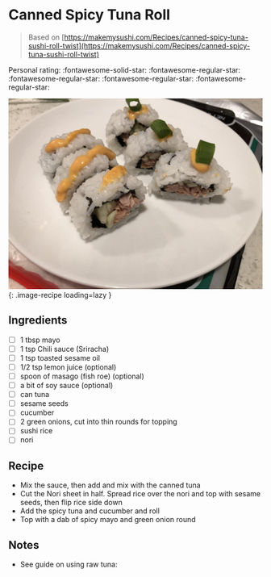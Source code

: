 # Canned Spicy Tuna Roll

> Based on [https://makemysushi.com/Recipes/canned-spicy-tuna-sushi-roll-twist](https://makemysushi.com/Recipes/canned-spicy-tuna-sushi-roll-twist)

<!-- {cts} rating=1; (User can specify rating on scale of 1-5) -->

Personal rating: :fontawesome-solid-star: :fontawesome-regular-star: :fontawesome-regular-star: :fontawesome-regular-star: :fontawesome-regular-star:

<!-- {cte} -->

<!-- {cts} name_image=canned_spicy_tuna_roll.jpg; (User can specify image name) -->

![canned_spicy_tuna_roll.jpg](./canned_spicy_tuna_roll.jpg){: .image-recipe loading=lazy }

<!-- {cte} -->

## Ingredients

- [ ] 1 tbsp mayo
- [ ] 1 tsp Chili sauce (Sriracha)
- [ ] 1 tsp toasted sesame oil
- [ ] 1/2 tsp lemon juice (optional)
- [ ] spoon of masago (fish roe) (optional)
- [ ] a bit of soy sauce (optional)
- [ ] can tuna
- [ ] sesame seeds
- [ ] cucumber
- [ ] 2 green onions, cut into thin rounds for topping
- [ ] sushi rice
- [ ] nori

## Recipe

- Mix the sauce, then add and mix with the canned tuna
- Cut the Nori sheet in half. Spread rice over the nori and top with sesame seeds, then flip rice side down
- Add the spicy tuna and cucumber and roll
- Top with a dab of spicy mayo and green onion round

## Notes

- See guide on using raw tuna:
